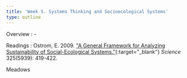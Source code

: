 ```yaml
---
title: 'Week 5. Systems Thinking and Socioecological Systems'
type: outline
---
```


Overview
: - 

Readings
: Ostrom, E. 2009. ["A General Framework for Analyzing Sustainability of Social-Ecological Systems."](https://doi.org/10.1126/science.1172133){:target="_blank"} _Science_ 325(5939): 419-422.

  Meadows
